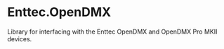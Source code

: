 Enttec.OpenDMX
==============

Library for interfacing with the Enttec OpenDMX and OpenDMX Pro MKII devices.
